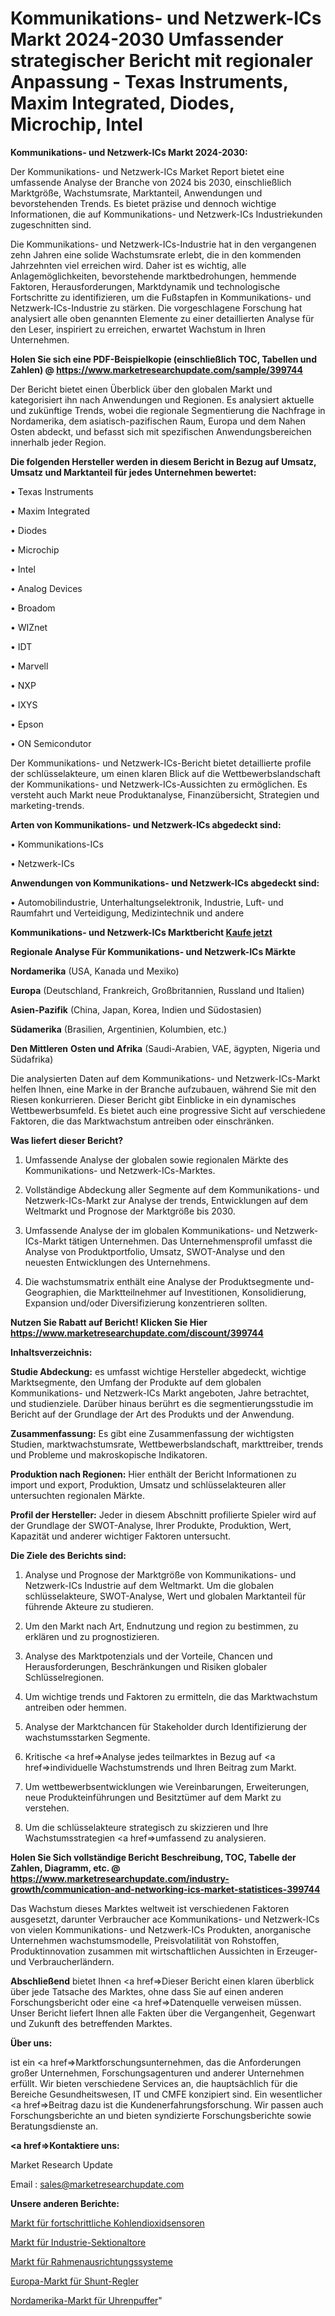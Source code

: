 # Kommunikations- und Netzwerk-ICs Markt 2024-2030 Umfassender strategischer Bericht mit regionaler Anpassung - Texas Instruments, Maxim Integrated, Diodes, Microchip, Intel

<strong>Kommunikations- und Netzwerk-ICs Markt 2024-2030:</strong>

Der Kommunikations- und Netzwerk-ICs Market Report bietet eine umfassende Analyse der Branche von 2024 bis 2030, einschließlich Marktgröße, Wachstumsrate, Marktanteil, Anwendungen und bevorstehenden Trends. Es bietet präzise und dennoch wichtige Informationen, die auf Kommunikations- und Netzwerk-ICs Industriekunden zugeschnitten sind.

Die Kommunikations- und Netzwerk-ICs-Industrie hat in den vergangenen zehn Jahren eine solide Wachstumsrate erlebt, die in den kommenden Jahrzehnten viel erreichen wird. Daher ist es wichtig, alle Anlagemöglichkeiten, bevorstehende marktbedrohungen, hemmende Faktoren, Herausforderungen, Marktdynamik und technologische Fortschritte zu identifizieren, um die Fußstapfen in Kommunikations- und Netzwerk-ICs-Industrie zu stärken. Die vorgeschlagene Forschung hat analysiert alle oben genannten Elemente zu einer detaillierten Analyse für den Leser, inspiriert zu erreichen, erwartet Wachstum in Ihren Unternehmen.

<strong>Holen Sie sich eine PDF-Beispielkopie (einschließlich TOC, Tabellen und Zahlen) @
</strong><strong><a href=https://www.marketresearchupdate.com/sample/399744><strong>https://www.marketresearchupdate.com/sample/399744</u></font></a></strong></strong>

Der Bericht bietet einen Überblick über den globalen Markt und kategorisiert ihn nach Anwendungen und Regionen. Es analysiert aktuelle und zukünftige Trends, wobei die regionale Segmentierung die Nachfrage in Nordamerika, dem asiatisch-pazifischen Raum, Europa und dem Nahen Osten abdeckt, und befasst sich mit spezifischen Anwendungsbereichen innerhalb jeder Region.

<strong>Die folgenden Hersteller werden in diesem Bericht in Bezug auf Umsatz, Umsatz und Marktanteil für jedes Unternehmen bewertet:</strong>

• Texas Instruments

• Maxim Integrated

• Diodes

• Microchip

• Intel

• Analog Devices

• Broadom

• WIZnet

• IDT

• Marvell

• NXP

• IXYS

• Epson

• ON Semicondutor

Der Kommunikations- und Netzwerk-ICs-Bericht bietet detaillierte profile der schlüsselakteure, um einen klaren Blick auf die Wettbewerbslandschaft der Kommunikations- und Netzwerk-ICs-Aussichten zu ermöglichen. Es versteht auch Markt neue Produktanalyse, Finanzübersicht, Strategien und marketing-trends.

<strong>Arten von Kommunikations- und Netzwerk-ICs abgedeckt sind:</strong>

• Kommunikations-ICs

• Netzwerk-ICs

<strong>Anwendungen von Kommunikations- und Netzwerk-ICs abgedeckt sind:</strong>

• Automobilindustrie, Unterhaltungselektronik, Industrie, Luft- und Raumfahrt und Verteidigung, Medizintechnik und andere

<strong>Kommunikations- und Netzwerk-ICs Marktbericht <a href=https://www.marketresearchupdate.com/buynow/399744>Kaufe jetzt</a></strong>

<strong>Regionale Analyse Für Kommunikations- und Netzwerk-ICs Märkte</strong>

<strong>Nordamerika</strong> (USA, Kanada und Mexiko)

<strong>Europa</strong> (Deutschland, Frankreich, Großbritannien, Russland und Italien)

<strong>Asien-Pazifik</strong> (China, Japan, Korea, Indien und Südostasien)

<strong>Südamerika</strong> (Brasilien, Argentinien, Kolumbien, etc.)

<strong>Den Mittleren</strong> <strong>Osten und Afrika</strong> (Saudi-Arabien, VAE, ägypten, Nigeria und Südafrika)

Die analysierten Daten auf dem Kommunikations- und Netzwerk-ICs-Markt helfen Ihnen, eine Marke in der Branche aufzubauen, während Sie mit den Riesen konkurrieren. Dieser Bericht gibt Einblicke in ein dynamisches Wettbewerbsumfeld. Es bietet auch eine progressive Sicht auf verschiedene Faktoren, die das Marktwachstum antreiben oder einschränken.

<strong>Was liefert dieser Bericht?</strong>

1. Umfassende Analyse der globalen sowie regionalen Märkte des Kommunikations- und Netzwerk-ICs-Marktes.

2. Vollständige Abdeckung aller Segmente auf dem Kommunikations- und Netzwerk-ICs-Markt zur Analyse der trends, Entwicklungen auf dem Weltmarkt und Prognose der Marktgröße bis 2030.

3. Umfassende Analyse der im globalen Kommunikations- und Netzwerk-ICs-Markt tätigen Unternehmen. Das Unternehmensprofil umfasst die Analyse von Produktportfolio, Umsatz, SWOT-Analyse und den neuesten Entwicklungen des Unternehmens.

4. Die wachstumsmatrix enthält eine Analyse der Produktsegmente und-Geographien, die Marktteilnehmer auf Investitionen, Konsolidierung, Expansion und/oder Diversifizierung konzentrieren sollten.

<strong>Nutzen Sie Rabatt auf Bericht! Klicken Sie Hier
</strong><strong><a href=https://www.marketresearchupdate.com/discount/399744>https://www.marketresearchupdate.com/discount/399744</b></u></font></strong></a>

<strong>Inhaltsverzeichnis:</strong>

<strong>Studie Abdeckung:</strong> es umfasst wichtige Hersteller abgedeckt, wichtige Marktsegmente, den Umfang der Produkte auf dem globalen Kommunikations- und Netzwerk-ICs Markt angeboten, Jahre betrachtet, und studienziele. Darüber hinaus berührt es die segmentierungsstudie im Bericht auf der Grundlage der Art des Produkts und der Anwendung.

<strong>Zusammenfassung:</strong> Es gibt eine Zusammenfassung der wichtigsten Studien, marktwachstumsrate, Wettbewerbslandschaft, markttreiber, trends und Probleme und makroskopische Indikatoren.

<strong>Produktion nach Regionen:</strong> Hier enthält der Bericht Informationen zu import und export, Produktion, Umsatz und schlüsselakteuren aller untersuchten regionalen Märkte.

<strong>Profil der Hersteller:</strong> Jeder in diesem Abschnitt profilierte Spieler wird auf der Grundlage der SWOT-Analyse, Ihrer Produkte, Produktion, Wert, Kapazität und anderer wichtiger Faktoren untersucht.

<strong>Die Ziele des Berichts sind:</strong>

1) Analyse und Prognose der Marktgröße von Kommunikations- und Netzwerk-ICs Industrie auf dem Weltmarkt.
Um die globalen schlüsselakteure, SWOT-Analyse, Wert und globalen Marktanteil für führende Akteure zu studieren.

2) Um den Markt nach Art, Endnutzung und region zu bestimmen, zu erklären und zu prognostizieren.

3) Analyse des Marktpotenzials und der Vorteile, Chancen und Herausforderungen, Beschränkungen und Risiken globaler Schlüsselregionen.

4) Um wichtige trends und Faktoren zu ermitteln, die das Marktwachstum antreiben oder hemmen.

5) Analyse der Marktchancen für Stakeholder durch Identifizierung der wachstumsstarken Segmente.

6) Kritische <a href=>Analyse</a> jedes teilmarktes in Bezug auf <a href=>individuelle</a> Wachstumstrends und Ihren Beitrag zum Markt.

7) Um wettbewerbsentwicklungen wie Vereinbarungen, Erweiterungen, neue Produkteinführungen und Besitztümer auf dem Markt zu verstehen.

8) Um die schlüsselakteure strategisch zu skizzieren und Ihre Wachstumsstrategien <a href=>umfassend</a> zu analysieren.

<strong>Holen Sie Sich vollständige Bericht Beschreibung, TOC, Tabelle der Zahlen, Diagramm, etc. @ </strong><strong><a href=https://www.marketresearchupdate.com/industry-growth/communication-and-networking-ics-market-statistices-399744>https://www.marketresearchupdate.com/industry-growth/communication-and-networking-ics-market-statistices-399744</a></font></strong>

Das Wachstum dieses Marktes weltweit ist verschiedenen Faktoren ausgesetzt, darunter Verbraucher ace Kommunikations- und Netzwerk-ICs von vielen Kommunikations- und Netzwerk-ICs Produkten, anorganische Unternehmen wachstumsmodelle, Preisvolatilität von Rohstoffen, Produktinnovation zusammen mit wirtschaftlichen Aussichten in Erzeuger-und Verbraucherländern.

<strong>Abschließend</strong> bietet Ihnen <a href=>Dieser</a> Bericht einen klaren überblick über jede Tatsache des Marktes, ohne dass Sie auf einen anderen Forschungsbericht oder eine <a href=>Datenquelle</a> verweisen müssen. Unser Bericht liefert Ihnen alle Fakten über die Vergangenheit, Gegenwart und Zukunft des betreffenden Marktes.

<strong>Über uns:</strong>

 ist ein <a href=>Marktfors</a>chungsunternehmen, das die Anforderungen großer Unternehmen, Forschungsagenturen und anderer Unternehmen erfüllt. Wir bieten verschiedene Services an, die hauptsächlich für die Bereiche Gesundheitswesen, IT und CMFE konzipiert sind. Ein wesentlicher <a href=>Beitrag</a> dazu ist die Kundenerfahrungsforschung. Wir passen auch Forschungsberichte an und bieten syndizierte Forschungsberichte sowie Beratungsdienste an.

<strong><a href=>Kontaktiere uns:</a></strong>

Market Research Update

Email : sales@marketresearchupdate.com

<strong>Unsere anderen Berichte:</strong>

<a href=https://www.linkedin.com/pulse/advanced-carbon-dioxide-sensors-market-analyzing>Markt für fortschrittliche Kohlendioxidsensoren</a>

<a href=https://www.linkedin.com/pulse/industrial-sectional-doors-market-witness-huge-growth>Markt für Industrie-Sektionaltore</a>

<a href=https://www.linkedin.com/pulse/frame-alignment-systems-market-report-2023-top-company>Markt für Rahmenausrichtungssysteme</a>

<a href=https://www.linkedin.com/pulse/europe-shunt-regulators-market-size2023-2030>Europa-Markt für Shunt-Regler</a>

<a href=https://www.linkedin.com/pulse/north-america-clock-buffer-market-2023-new-study-report>Nordamerika-Markt für Uhrenpuffer</a>"
